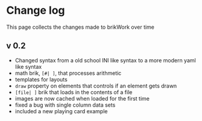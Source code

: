 # Change log
This page collects the changes made to brikWork over time

## v 0.2
 - Changed syntax from a old school INI like syntax to a more modern yaml like syntax
 - math brik, `[#| ]`, that processes arithmetic
 - templates for layouts
 - `draw` property on elements that controls if an element gets drawn
 - `[file| ]` brik that loads in the contents of a file
 - images are now cached when loaded for the first time
 - fixed a bug with single column data sets
 - included a new playing card example